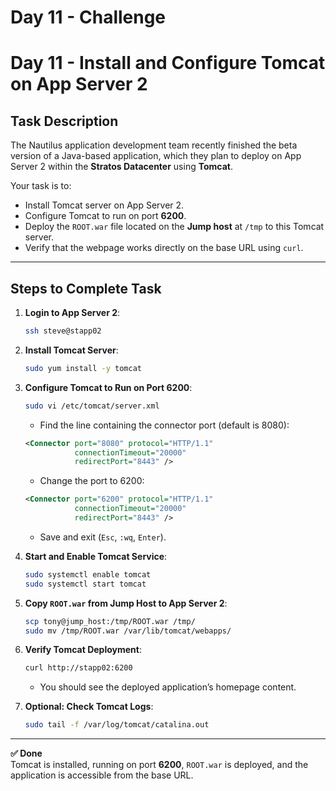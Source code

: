 
# Day 11 - Challenge
# Day 11 - Install and Configure Tomcat on App Server 2

## Task Description
The Nautilus application development team recently finished the beta version of a Java-based application, which they plan to deploy on App Server 2 within the **Stratos Datacenter** using **Tomcat**.  

Your task is to:

- Install Tomcat server on App Server 2.  
- Configure Tomcat to run on port **6200**.  
- Deploy the `ROOT.war` file located on the **Jump host** at `/tmp` to this Tomcat server.  
- Verify that the webpage works directly on the base URL using `curl`.

---

## Steps to Complete Task
1. **Login to App Server 2**:
    ```bash
    ssh steve@stapp02
    ```

2. **Install Tomcat Server**:
    ```bash
    sudo yum install -y tomcat
    ```

3. **Configure Tomcat to Run on Port 6200**:
    ```bash
    sudo vi /etc/tomcat/server.xml
    ```
    - Find the line containing the connector port (default is 8080):
    ```xml
    <Connector port="8080" protocol="HTTP/1.1"
               connectionTimeout="20000"
               redirectPort="8443" />
    ```
    - Change the port to 6200:
    ```xml
    <Connector port="6200" protocol="HTTP/1.1"
               connectionTimeout="20000"
               redirectPort="8443" />
    ```
    - Save and exit (`Esc`, `:wq`, `Enter`).

4. **Start and Enable Tomcat Service**:
    ```bash
    sudo systemctl enable tomcat
    sudo systemctl start tomcat
    ```

5. **Copy `ROOT.war` from Jump Host to App Server 2**:
    ```bash
    scp tony@jump_host:/tmp/ROOT.war /tmp/
    sudo mv /tmp/ROOT.war /var/lib/tomcat/webapps/
    ```

6. **Verify Tomcat Deployment**:
    ```bash
    curl http://stapp02:6200
    ```
    - You should see the deployed application’s homepage content.

7. **Optional: Check Tomcat Logs**:
    ```bash
    sudo tail -f /var/log/tomcat/catalina.out
    ```

---

**✅ Done**  
Tomcat is installed, running on port **6200**, `ROOT.war` is deployed, and the application is accessible from the base URL.

